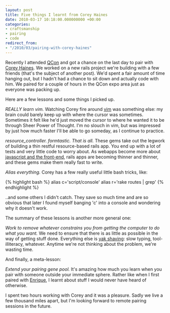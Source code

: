 ```yaml
---
layout: post
title: Five things I learnt from Corey Haines
date: 2010-03-17 10:18:00.000000000 +00:00
categories:
- craftsmanship
- pairing
- code
redirect_from:
- "/2010/03/pairing-with-corey-haines"
---
```

Recently I attended [QCon](http://qconlondon.com) and got a chance on the last day to pair with [Corey Haines](http://coreyhaines.com). We worked on a new rails project we're building with a few friends (that's the subject of another post). We'd spent a fair amount of time hanging out, but I hadn't had a chance to sit down and actually code with him. We paired for a couple of hours in the QCon expo area just as everyone was packing up.

Here are a few lessons and some things I picked up.

*REALLY learn vim.* Watching Corey fire around [vim](http://vim.org) was something else: my brain could barely keep up with where the cursor was sometimes. Sometimes it felt like he'd just moved the cursor to where he wanted it to be through Sheer Power of Thought. I'm no slouch in vim, but was impressed by just how much faster I'll be able to go someday, as I continue to practice.

*resource_controller. formtastic. That is all.* These gems take out the legwork of building a thin restful resource-based rails app. You end up with a lot of tests and very little code to worry about. As webapps become more about [javascript and the front-end](/2009/12/rip-web-1-0/), rails apps are becoming thinner and thinner, and these gems make them really fast to write.

*Alias everything.* Corey has a few really useful little bash tricks, like:

{% highlight bash %}
alias c='script/console'
alias r='rake routes | grep'
{% endhighlight %}

..and some others I didn't catch. They save so much time and are so obvious that later I found myself banging 'c' into a console and wondering why it doesn't work. 

The summary of these lessons is another more general one:

*Work to remove whatever constrains you from getting the computer to do what you want.* We need to ensure that there is as little as possible in the way of getting stuff done. Everything else is [yak shaving](http://en.wikpedia.org/wiki/Yak_Shaving): slow typing, tool-illiteracy, whatever. Anytime we're not thinking about the problem, we're wasting time.

And finally, a meta-lesson:

*Extend your pairing gene pool.* It's amazing how much you learn when you pair with someone outside your immediate sphere. Rather like when I first paired with [Enrique](http://blog.nexwerk.com), I learnt about stuff I would never have heard of otherwise. 

I spent two hours working with Corey and it was a pleasure. Sadly we live a few thousand miles apart, but I'm looking forward to remote pairing sessions in the future.
